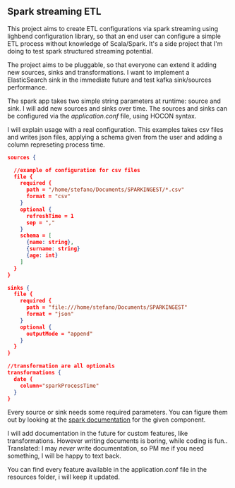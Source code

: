 ## Spark streaming ETL

This project aims to create ETL configurations via spark streaming using lighbend configuration library, so that an end user can configure a simple ETL process without knowledge of Scala/Spark. It's a side project that I'm doing to test spark structured streaming potential.

The project aims to be pluggable, so that everyone can extend it adding new sources, sinks and transformations. I want to implement a ElasticSearch sink in the immediate future and test kafka sink/sources performance.

The spark app takes two simple string parameters at runtime: source and sink. I will add new sources and sinks over time. 
The sources and sinks can be configured via the *application.conf* file, using HOCON syntax.

I will explain usage with a real configuration.
This examples takes csv files and writes json files, applying a schema given from the user and adding a column represeting process time. 

```json
sources {

  //example of configuration for csv files
  file {
    required {
      path = "/home/stefano/Documents/SPARKINGEST/*.csv"
      format = "csv"
    }
    optional {
      refreshTime = 1 
      sep = ","
    }
    schema = [
      {name: string},
      {surname: string}
      {age: int}
    ]
  }
}

sinks {
  file {
    required {
      path = "file:///home/stefano/Documents/SPARKINGEST"
      format = "json"
    }
    optional {
      outputMode = "append"
    }
  }
}

//transformation are all optionals
transformations {
  date {
    column="sparkProcessTime"
  }
}
```

Every source or sink needs some required parameters. You can figure them out by looking at the [spark documentation](https://spark.apache.org/docs/latest/structured-streaming-programming-guide.html) for the given component.

I will add documentation in the future for custom features, like transformations. However writing documents is boring, while coding is fun..
Translated: I may _never_ write documentation, so PM me if you need something, I will be happy to text back. 

You can find every feature available in the application.conf file in the resources folder, i will keep it updated.
